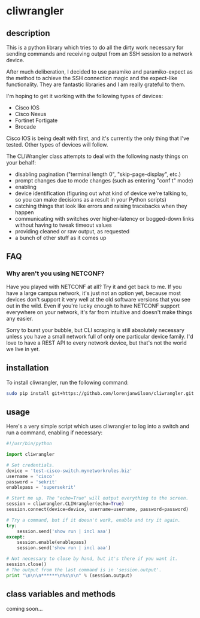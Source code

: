 # cliwrangler

## description

This is a python library which tries to do all the dirty work necessary for
sending commands and receiving output from an SSH session to a network device.

After much deliberation, I decided to use paramiko and paramiko-expect as the
method to achieve the SSH connection magic and the expect-like functionality.
They are fantastic libraries and I am really grateful to them.

I'm hoping to get it working with the following types of devices:

- Cisco IOS
- Cisco Nexus
- Fortinet Fortigate
- Brocade

Cisco IOS is being dealt with first, and it's currently the only thing that
I've tested. Other types of devices will follow.

The CLIWrangler class attempts to deal with the following nasty things on your behalf:

- disabling pagination ("terminal length 0", "skip-page-display", etc.)
- prompt changes due to mode changes (such as entering "conf t" mode)
- enabling
- device identification (figuring out what kind of device we're talking to, so you can make decisions as a result in your Python scripts)
- catching things that look like errors and raising tracebacks when they happen
- communicating with switches over higher-latency or bogged-down links without having to tweak timeout values
- providing cleaned or raw output, as requested
- a bunch of other stuff as it comes up

## FAQ

### Why aren't you using NETCONF?

Have you played with NETCONF at all? Try it and get back to me. If you have a
large campus network, it's just not an option yet, because most devices don't
support it very well at the old software versions that you see out in the wild.
Even if you're lucky enough to have NETCONF support everywhere on your network,
it's far from intuitive and doesn't make things any easier.

Sorry to burst your bubble, but CLI scraping is still absolutely necessary
unless you have a small network full of only one particular device family. I'd
love to have a REST API to every network device, but that's not the world we
live in yet.

## installation

To install cliwrangler, run the following command:

```bash
sudo pip install git+https://github.com/lorenjanwilson/cliwrangler.git
```

## usage

Here's a very simple script which uses cliwrangler to log into a switch and run a command, enabling if necessary:

```python
#!/usr/bin/python

import cliwrangler

# Set credentials.
device = 'test-cisco-switch.mynetworkrules.biz'
username = 'cisco'
password = 'sekrit'
enablepass = 'supersekrit'

# Start me up. The "echo=True" will output everything to the screen.
session = cliwrangler.CLIWrangler(echo=True)
session.connect(device=device, username=username, password=password)

# Try a command, but if it doesn't work, enable and try it again.
try:
    session.send('show run | incl aaa')
except:
    session.enable(enablepass)
    session.send('show run | incl aaa')

# Not necessary to close by hand, but it's there if you want it.
session.close()
# The output from the last command is in 'session.output'.
print "\n\n\n******\n%s\n\n" % (session.output)
```

## class variables and methods

coming soon...
